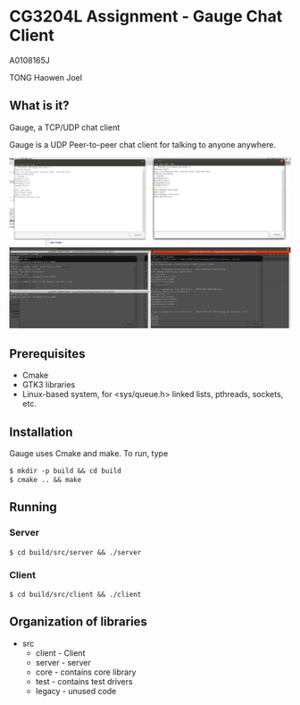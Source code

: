 CG3204L Assignment - Gauge Chat Client
=========================================

A0108165J

TONG Haowen Joel

## What is it?

Gauge, a TCP/UDP chat client

Gauge is a UDP Peer-to-peer chat client for talking to anyone anywhere.

<img src="picture1.png">

<img src="picture2.png">


## Prerequisites

- Cmake
- GTK3 libraries
- Linux-based system, for <sys/queue.h> linked lists, pthreads, sockets, etc.


## Installation

Gauge uses Cmake and make.  To run, type

    $ mkdir -p build && cd build
    $ cmake .. && make
    
    
## Running

### Server

    $ cd build/src/server && ./server

### Client

    $ cd build/src/client && ./client
    
    
## Organization of libraries

- src
    - client - Client
    - server - server 
    - core - contains core library
    - test - contains test drivers
    - legacy - unused code

